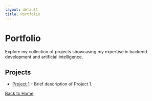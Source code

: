 ```yaml
---
layout: default
title: Portfolio
---
```


# Portfolio

Explore my collection of projects showcasing my expertise in backend development and artificial intelligence.

## Projects

- [Project 1](./project-1.html) - Brief description of Project 1.

[Back to Home](../index.html)

